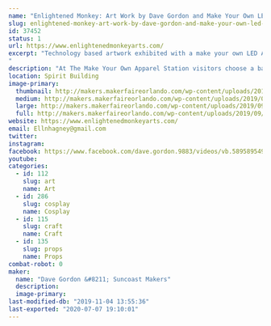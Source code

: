 ```yaml
---
name: "Enlightened Monkey: Art Work by Dave Gordon and Make Your Own LED Apparel Station"
slug: enlightened-monkey-art-work-by-dave-gordon-and-make-your-own-led-apparel-station-2017
id: 37452
status: 1
url: https://www.enlightenedmonkeyarts.com/
excerpt: "Technology based artwork exhibited with a make your own LED Apparel station: our booth offers visitors the opportunity to create their own light up apparel and trinkets and LEDs.  For a fee, Visitors may create light up hats, pins, barrettes, masks, etc.
"
description: "At The Make Your Own Apparel Station visitors choose a base product, LED(s) and then choose from a variety of decorations to adorn the product. Decorations may include stickers, small butterflies, jewels, feathers, etc.   Dave's art will include at least four sculptures made from found items that use various forms of lighting to create mood and features. (see images below.)"
location: Spirit Building
image-primary:
  thumbnail: http://makers.makerfaireorlando.com/wp-content/uploads/2019/09/mask-with-sign-orlado-maker--150x150.jpg
  medium: http://makers.makerfaireorlando.com/wp-content/uploads/2019/09/mask-with-sign-orlado-maker--300x225.jpg
  large: http://makers.makerfaireorlando.com/wp-content/uploads/2019/09/mask-with-sign-orlado-maker--1024x768.jpg
  full: http://makers.makerfaireorlando.com/wp-content/uploads/2019/09/mask-with-sign-orlado-maker-.jpg
website: https://www.enlightenedmonkeyarts.com/
email: Ellnhagney@gmail.com
twitter: 
instagram: 
facebook: https://www.facebook.com/dave.gordon.9883/videos/vb.589589549/10154960482359550/?type=2&amp;theater
youtube: 
categories:
  - id: 112
    slug: art
    name: Art
  - id: 286
    slug: cosplay
    name: Cosplay
  - id: 115
    slug: craft
    name: Craft
  - id: 135
    slug: props
    name: Props
combat-robot: 0
maker:
  name: "Dave Gordon &#8211; Suncoast Makers"
  description:
  image-primary: 
last-modified-db: "2019-11-04 13:55:36"
last-exported: "2020-07-07 19:10:01"
---
```

